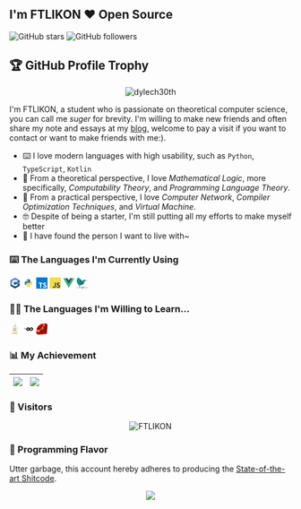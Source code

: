 ## I'm FTLIKON ❤ Open Source

![GitHub stars](https://img.shields.io/github/stars/FTLIKON?style=social)
![GitHub followers](https://img.shields.io/github/followers/FTLIKON?style=social)

## 🏆 GitHub Profile Trophy
<div align="center"><img src="https://github-profile-trophy.vercel.app/?username=FTLIKON&row=1&column=8&no-frame=true" alt="dylech30th"></div>

I'm FTLIKON, a student who is passionate on theoretical computer science, you can call me *suger* for brevity. I'm willing to make new friends and often share my note and essays at my [blog](https://blog.csdn.net/weixin_45915254), welcome to pay a visit if you want to contact or want to make friends with me:).

* ⌨️ I love modern languages with high usability, such as `Python`, `TypeScript`, `Kotlin`
* 📜 From a theoretical perspective, I love *Mathematical Logic*, more specifically, *Computability Theory*, and *Programming Language Theory*.
* 🔨 From a practical perspective, I love *Computer Network*, *Compiler Optimization Techniques*, and *Virtual Machine*.
* 🤓 Despite of being a starter, I'm still putting all my efforts to make myself better
* 💖 I have found the person I want to live with~

### ⌨️ The Languages I'm Currently Using
<a href=""><code><img height="20" style="max-width: 100%" src="https://raw.githubusercontent.com/github/explore/80688e429a7d4ef2fca1e82350fe8e3517d3494d/topics/cpp/cpp.png"></code></a>
<a href=""><code><img height="20" style="max-width: 100%" src="https://raw.githubusercontent.com/github/explore/80688e429a7d4ef2fca1e82350fe8e3517d3494d/topics/python/python.png"></code></a>
<a href=""><code><img height="20" style="max-width: 100%" src="https://raw.githubusercontent.com/github/explore/80688e429a7d4ef2fca1e82350fe8e3517d3494d/topics/typescript/typescript.png"></code></a>
<a href=""><code><img height="20" style="max-width: 100%" src="https://raw.githubusercontent.com/github/explore/80688e429a7d4ef2fca1e82350fe8e3517d3494d/topics/javascript/javascript.png"></code></a>
<a href=""><code><img height="20" style="max-width: 100%" src="https://raw.githubusercontent.com/github/explore/80688e429a7d4ef2fca1e82350fe8e3517d3494d/topics/vue/vue.png"></code></a>
<a href=""><code><img height="20" style="max-width: 100%" src="https://raw.githubusercontent.com/github/explore/80688e429a7d4ef2fca1e82350fe8e3517d3494d/topics/latex/latex.png"></code></a>

### 👨‍💻 The Languages I'm Willing to Learn...
<a href=""><code><img height="20" style="max-width: 100%" src="https://raw.githubusercontent.com/github/explore/80688e429a7d4ef2fca1e82350fe8e3517d3494d/topics/java/java.png"></code></a>
<a href=""><code><img height="20" style="max-width: 100%" src="https://raw.githubusercontent.com/github/explore/80688e429a7d4ef2fca1e82350fe8e3517d3494d/topics/go/go.png"></code></a>
<a href=""><code><img height="20" style="max-width: 100%" src="https://raw.githubusercontent.com/github/explore/80688e429a7d4ef2fca1e82350fe8e3517d3494d/topics/ruby/ruby.png"></code></a>

### 📊 My Achievement
|<img align="center" src="https://github-readme-stats.vercel.app/api?username=FTLIKON&show_icons=true&include_all_commits=true&theme=buefy&hide_border=true&count_private=true">|<img align="center" src="https://github-readme-stats.vercel.app/api/top-langs/?username=FTLIKON&layout=compact&theme=buefy&hide_border=true" >|
|----------|----------|

### 👀 Visitors
<div align="center"><img src="https://count.getloli.com/get/@FTLIKON?theme=rule34" alt="FTLIKON"></div>

### 💩 Programming Flavor
Utter garbage, this account hereby adheres to producing the [State-of-the-art Shitcode](https://github.com/trekhleb/state-of-the-art-shitcode).
<div align="center"><img src="https://img.shields.io/static/v1?label=State-of-the-art&message=Shitcode&color=7B5804"/></div>
